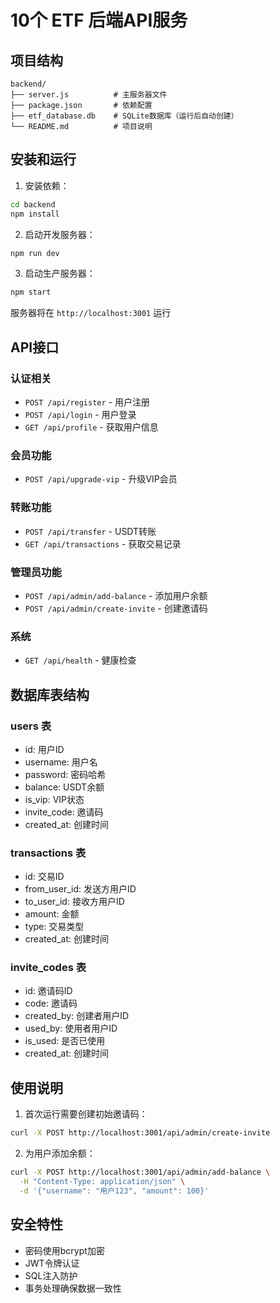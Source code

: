 # 10个 ETF 后端API服务

## 项目结构
```
backend/
├── server.js          # 主服务器文件
├── package.json       # 依赖配置
├── etf_database.db    # SQLite数据库（运行后自动创建）
└── README.md          # 项目说明
```

## 安装和运行

1. 安装依赖：
```bash
cd backend
npm install
```

2. 启动开发服务器：
```bash
npm run dev
```

3. 启动生产服务器：
```bash
npm start
```

服务器将在 `http://localhost:3001` 运行

## API接口

### 认证相关
- `POST /api/register` - 用户注册
- `POST /api/login` - 用户登录
- `GET /api/profile` - 获取用户信息

### 会员功能
- `POST /api/upgrade-vip` - 升级VIP会员

### 转账功能
- `POST /api/transfer` - USDT转账
- `GET /api/transactions` - 获取交易记录

### 管理员功能
- `POST /api/admin/add-balance` - 添加用户余额
- `POST /api/admin/create-invite` - 创建邀请码

### 系统
- `GET /api/health` - 健康检查

## 数据库表结构

### users 表
- id: 用户ID
- username: 用户名
- password: 密码哈希
- balance: USDT余额
- is_vip: VIP状态
- invite_code: 邀请码
- created_at: 创建时间

### transactions 表
- id: 交易ID
- from_user_id: 发送方用户ID
- to_user_id: 接收方用户ID
- amount: 金额
- type: 交易类型
- created_at: 创建时间

### invite_codes 表
- id: 邀请码ID
- code: 邀请码
- created_by: 创建者用户ID
- used_by: 使用者用户ID
- is_used: 是否已使用
- created_at: 创建时间

## 使用说明

1. 首次运行需要创建初始邀请码：
```bash
curl -X POST http://localhost:3001/api/admin/create-invite
```

2. 为用户添加余额：
```bash
curl -X POST http://localhost:3001/api/admin/add-balance \
  -H "Content-Type: application/json" \
  -d '{"username": "用户123", "amount": 100}'
```

## 安全特性

- 密码使用bcrypt加密
- JWT令牌认证
- SQL注入防护
- 事务处理确保数据一致性

